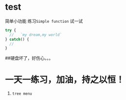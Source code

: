# test
简单小功能 练习`Simple function`
试一试
```javascript
try {
  //   `my dream,my world`
} catch() {
  //   
}
```
##硬盘坏了，好伤心。。。

# 一天一练习，加油，持之以恒！
1. `tree menu`
